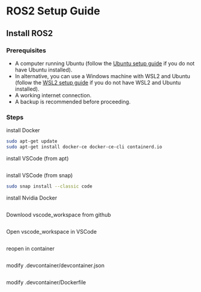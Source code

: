 # ROS2 Setup Guide

## Install ROS2

### Prerequisites

- A computer running Ubuntu (follow the [Ubuntu setup guide](./dual_boot/dual_boot_guide.md) if you do not have Ubuntu installed).
- In alternative, you can use a Windows machine with WSL2 and Ubuntu (follow the [WSL2 setup guide](./wsl2/wsl2_setup_guide.md) if you do not have WSL2 and Ubuntu installed).
- A working internet connection.
- A backup is recommended before proceeding.

### Steps
install Docker

```bash
sudo apt-get update
sudo apt-get install docker-ce docker-ce-cli containerd.io
```

install VSCode (from apt)

```bash

```

install VSCode (from snap)

```bash
sudo snap install --classic code
```

install Nvidia Docker

```bash

```

Downlood vscode_workspace from github

```bash

```

Open vscode_workspace in VSCode

```bash

```

reopen in container

```bash

```

modify .devcontainer/devcontainer.json

```bash

```

modify .devcontainer/Dockerfile

```bash

```


